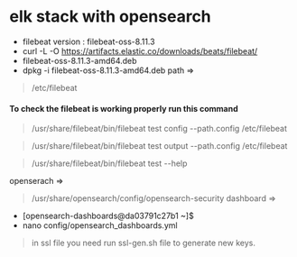 # elk stack with opensearch


- filebeat version : filebeat-oss-8.11.3  
- curl -L -O https://artifacts.elastic.co/downloads/beats/filebeat/
- filebeat-oss-8.11.3-amd64.deb 
- dpkg -i filebeat-oss-8.11.3-amd64.deb 
path =>
> /etc/filebeat  

#### To check the filebeat is working properly run this command 
> /usr/share/filebeat/bin/filebeat  test config --path.config /etc/filebeat

> /usr/share/filebeat/bin/filebeat  test output --path.config /etc/filebeat 

> /usr/share/filebeat/bin/filebeat  test --help




openserach => 
>/usr/share/opensearch/config/opensearch-security
dashboard => 
- [opensearch-dashboards@da03791c27b1 ~]$
- nano config/opensearch_dashboards.yml 




>in ssl file you need run ssl-gen.sh file to generate new keys.